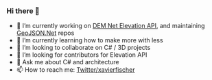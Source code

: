 ### Hi there 👋

<!--
**xfischer/xfischer** is a ✨ _special_ ✨ repository because its `README.md` (this file) appears on your GitHub profile.
https://twitter.com/xavierfischer/
-->

- 🔭 I’m currently working on [DEM Net Elevation API](https://github.com/dem-net/DEM.Net), and maintaining [GeoJSON.Net](https://github.com/GeoJSON-Net) repos
- 🌱 I’m currently learning how to make more with less
- 👯 I’m looking to collaborate on C# / 3D projects
- 🤔 I’m looking for contributors for Elevation API
- 💬 Ask me about C# and architecture
- 📫 How to reach me: [Twitter/xavierfischer](https://twitter.com/xavierfischer/)

